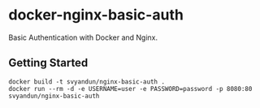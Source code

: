 # docker-nginx-basic-auth

Basic Authentication with Docker and Nginx.

## Getting Started

```
docker build -t svyandun/nginx-basic-auth .
docker run --rm -d -e USERNAME=user -e PASSWORD=password -p 8080:80 svyandun/nginx-basic-auth
```
